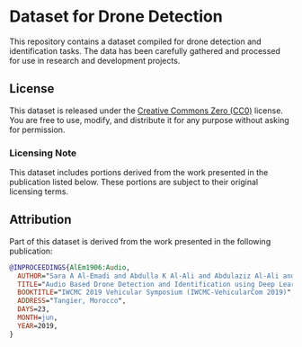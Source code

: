 # Dataset for Drone Detection

This repository contains a dataset compiled for drone detection and identification tasks. The data has been carefully gathered and processed for use in research and development projects.

## License

This dataset is released under the [Creative Commons Zero (CC0)](https://creativecommons.org/publicdomain/zero/1.0/) license. You are free to use, modify, and distribute it for any purpose without asking for permission.

### Licensing Note
This dataset includes portions derived from the work presented in the publication listed below. These portions are subject to their original licensing terms.

## Attribution

Part of this dataset is derived from the work presented in the following publication:

```bibtex
@INPROCEEDINGS{AlEm1906:Audio,
  AUTHOR="Sara A Al-Emadi and Abdulla K Al-Ali and Abdulaziz Al-Ali and Amr Mohamed",
  TITLE="Audio Based Drone Detection and Identification using Deep Learning",
  BOOKTITLE="IWCMC 2019 Vehicular Symposium (IWCMC-VehicularCom 2019)",
  ADDRESS="Tangier, Morocco",
  DAYS=23,
  MONTH=jun,
  YEAR=2019,
}

